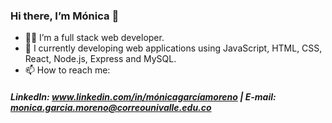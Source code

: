 ### Hi there, I’m Mónica 👋

- 👩‍💻 I’m a full stack web developer.
- 🔭 I currently developing web applications using JavaScript, HTML, CSS, React, Node.js, Express and MySQL.
- 📫 How to reach me: 
##### LinkedIn: www.linkedin.com/in/mónicagarcíamoreno | E-mail: monica.garcia.moreno@correounivalle.edu.co


<!--
**MonicaGarciaMoreno/MonicaGarciaMoreno** is a ✨ _special_ ✨ repository because its `README.md` (this file) appears on your GitHub profile.

Here are some ideas to get you started:

- 🔭 I’m currently working on ...
- 🌱 I’m currently learning ...
- 👯 I’m looking to collaborate on ...
- 🤔 I’m looking for help with ...
- 💬 Ask me about ...
- 📫 How to reach me: ...
- 😄 Pronouns: ...
- ⚡ Fun fact: ...
-->
